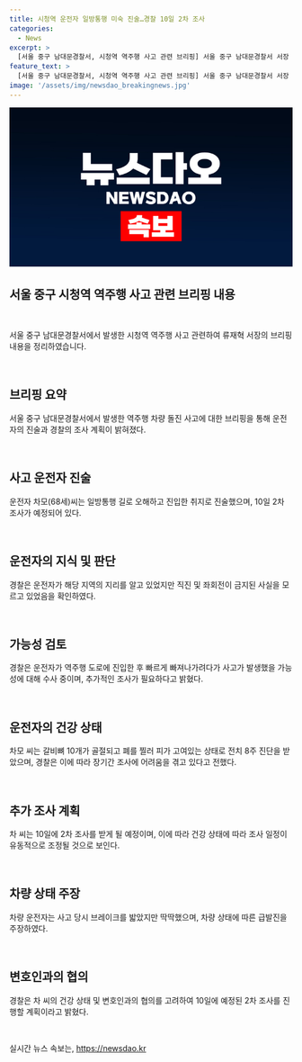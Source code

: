 ```yaml
---
title: 시청역 운전자 일방통행 미숙 진술…경찰 10일 2차 조사
categories:
  - News
excerpt: >
  [서울 중구 남대문경찰서, 시청역 역주행 사고 관련 브리핑] 서울 중구 남대문경찰서 서장 류재혁은 시청역 인도 차량돌진 사고 운전자의 진술을 공개했다. 운전자는 일방통행 길을 모르고 진입한 것으로 파악되며, 10일 2차 조사를 받을 예정이다. 경찰은 사고 차량 상태 등을 확인하기 위해 추가 조사를 계획하고 있으며, 운전자의 건강 상태에 따라 조사 일정이 조정될 수 있다. 류 서장은 피의자의 진술에 따라 사고 경위를 계속 조사할 예정이라고 밝혔다.
feature_text: >
  [서울 중구 남대문경찰서, 시청역 역주행 사고 관련 브리핑] 서울 중구 남대문경찰서 서장 류재혁은 시청역 인도 차량돌진 사고 운전자의 진술을 공개했다. 운전자는 일방통행 길을 모르고 진입한 것으로 파악되며, 10일 2차 조사를 받을 예정이다. 경찰은 사고 차량 상태 등을 확인하기 위해 추가 조사를 계획하고 있으며, 운전자의 건강 상태에 따라 조사 일정이 조정될 수 있다. 류 서장은 피의자의 진술에 따라 사고 경위를 계속 조사할 예정이라고 밝혔다.
image: '/assets/img/newsdao_breakingnews.jpg'
---
```


<p><img src="/assets/img/newsdao_breakingnews.jpg" alt="pcversion 속보" /></p>

<h2>서울 중구 시청역 역주행 사고 관련 브리핑 내용</h2>

<p data-ke-size="size16">&nbsp;</p>

<p>서울 중구 남대문경찰서에서 발생한 시청역 역주행 사고 관련하여 류재혁 서장의 브리핑 내용을 정리하였습니다.</p>

<p data-ke-size="size16">&nbsp;</p>

<h2 data-ke-size="size26">브리핑 요약</h2>

<p data-ke-size="size16">서울 중구 남대문경찰서에서 발생한 역주행 차량 돌진 사고에 대한 브리핑을 통해 운전자의 진술과 경찰의 조사 계획이 밝혀졌다.</p>

<p data-ke-size="size16">&nbsp;</p>

<h2 data-ke-size="size26">사고 운전자 진술</h2>

<p data-ke-size="size16">운전자 차모(68세)씨는 일방통행 길로 오해하고 진입한 취지로 진술했으며, 10일 2차 조사가 예정되어 있다.</p>

<p data-ke-size="size16">&nbsp;</p>

<h2 data-ke-size="size26">운전자의 지식 및 판단</h2>

<p data-ke-size="size16">경찰은 운전자가 해당 지역의 지리를 알고 있었지만 직진 및 좌회전이 금지된 사실을 모르고 있었음을 확인하였다.</p>

<p data-ke-size="size16">&nbsp;</p>

<h2 data-ke-size="size26">가능성 검토</h2>

<p data-ke-size="size16">경찰은 운전자가 역주행 도로에 진입한 후 빠르게 빠져나가려다가 사고가 발생했을 가능성에 대해 수사 중이며, 추가적인 조사가 필요하다고 밝혔다.</p>

<p data-ke-size="size16">&nbsp;</p>

<h2 data-ke-size="size26">운전자의 건강 상태</h2>

<p data-ke-size="size16">차모 씨는 갈비뼈 10개가 골절되고 폐를 찔러 피가 고여있는 상태로 전치 8주 진단을 받았으며, 경찰은 이에 따라 장기간 조사에 어려움을 겪고 있다고 전했다.</p>

<p data-ke-size="size16">&nbsp;</p>

<h2 data-ke-size="size26">추가 조사 계획</h2>

<p data-ke-size="size16">차 씨는 10일에 2차 조사를 받게 될 예정이며, 이에 따라 건강 상태에 따라 조사 일정이 유동적으로 조정될 것으로 보인다.</p>

<p data-ke-size="size16">&nbsp;</p>

<h2 data-ke-size="size26">차량 상태 주장</h2>

<p data-ke-size="size16">차량 운전자는 사고 당시 브레이크를 밟았지만 딱딱했으며, 차량 상태에 따른 급발진을 주장하였다.</p>

<p data-ke-size="size16">&nbsp;</p>

<h2 data-ke-size="size26">변호인과의 협의</h2>

<p data-ke-size="size16">경찰은 차 씨의 건강 상태 및 변호인과의 협의를 고려하여 10일에 예정된 2차 조사를 진행할 계획이라고 밝혔다.</p>

<p data-ke-size="size16">&nbsp;</p>
실시간 뉴스 속보는, <a href="https://newsdao.kr" rel="dofollow">https://newsdao.kr</a>


